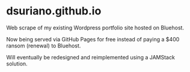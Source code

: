 # dsuriano.github.io
Web scrape of my existing Wordpress portfolio site hosted on Bluehost. 

Now being served via GitHub Pages for free instead of paying a $400 ransom (renewal) to Bluehost. 

Will eventually be redesigned and reimplemented using a JAMStack solution.
